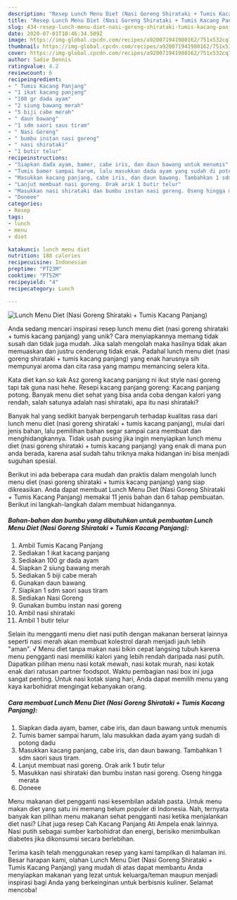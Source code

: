 ```yaml
---
description: "Resep Lunch Menu Diet (Nasi Goreng Shirataki + Tumis Kacang Panjang) yang Menggugah Selera"
title: "Resep Lunch Menu Diet (Nasi Goreng Shirataki + Tumis Kacang Panjang) yang Menggugah Selera"
slug: 434-resep-lunch-menu-diet-nasi-goreng-shirataki-tumis-kacang-panjang-yang-menggugah-selera
date: 2020-07-01T10:46:34.509Z
image: https://img-global.cpcdn.com/recipes/a920071941980162/751x532cq70/lunch-menu-diet-nasi-goreng-shirataki-tumis-kacang-panjang-foto-resep-utama.jpg
thumbnail: https://img-global.cpcdn.com/recipes/a920071941980162/751x532cq70/lunch-menu-diet-nasi-goreng-shirataki-tumis-kacang-panjang-foto-resep-utama.jpg
cover: https://img-global.cpcdn.com/recipes/a920071941980162/751x532cq70/lunch-menu-diet-nasi-goreng-shirataki-tumis-kacang-panjang-foto-resep-utama.jpg
author: Sadie Dennis
ratingvalue: 4.2
reviewcount: 6
recipeingredient:
- " Tumis Kacang Panjang"
- "1 ikat kacang panjang"
- "100 gr dada ayam"
- "2 siung bawang merah"
- "5 biji cabe merah"
- " daun bawang"
- "1 sdm saori saus tiram"
- " Nasi Goreng"
- " bumbu instan nasi goreng"
- " nasi shirataki"
- "1 butir telur"
recipeinstructions:
- "Siapkan dada ayam, bamer, cabe iris, dan daun bawang untuk menumis"
- "Tumis bamer sampai harum, lalu masukkan dada ayam yang sudah di potong dadu"
- "Masukkan kacang panjang, cabe iris, dan daun bawang. Tambahkan 1 sdm saori saus tiram."
- "Lanjut membuat nasi goreng. Orak arik 1 butir telur"
- "Masukkan nasi shirataki dan bumbu instan nasi goreng. Oseng hingga merata"
- "Doneee"
categories:
- Resep
tags:
- lunch
- menu
- diet

katakunci: lunch menu diet 
nutrition: 188 calories
recipecuisine: Indonesian
preptime: "PT23M"
cooktime: "PT52M"
recipeyield: "4"
recipecategory: Lunch

---
```



![Lunch Menu Diet (Nasi Goreng Shirataki + Tumis Kacang Panjang)](https://img-global.cpcdn.com/recipes/a920071941980162/751x532cq70/lunch-menu-diet-nasi-goreng-shirataki-tumis-kacang-panjang-foto-resep-utama.jpg)

Anda sedang mencari inspirasi resep lunch menu diet (nasi goreng shirataki + tumis kacang panjang) yang unik? Cara menyiapkannya memang tidak susah dan tidak juga mudah. Jika salah mengolah maka hasilnya tidak akan memuaskan dan justru cenderung tidak enak. Padahal lunch menu diet (nasi goreng shirataki + tumis kacang panjang) yang enak harusnya sih mempunyai aroma dan cita rasa yang mampu memancing selera kita.

Kata diet kan.so kak Asz goreng kacang panjang ni ikut style nasi goreng tapi tak guna nasi hehe. Resepi kacang panjang goreng: Kacang panjang potong. Banyak menu diet sehat yang bisa anda coba dengan kalori yang rendah, salah satunya adalah nasi shirataki, apa itu nasi shirataki?

Banyak hal yang sedikit banyak berpengaruh terhadap kualitas rasa dari lunch menu diet (nasi goreng shirataki + tumis kacang panjang), mulai dari jenis bahan, lalu pemilihan bahan segar sampai cara membuat dan menghidangkannya. Tidak usah pusing jika ingin menyiapkan lunch menu diet (nasi goreng shirataki + tumis kacang panjang) yang enak di mana pun anda berada, karena asal sudah tahu triknya maka hidangan ini bisa menjadi suguhan spesial.


Berikut ini ada beberapa cara mudah dan praktis dalam mengolah lunch menu diet (nasi goreng shirataki + tumis kacang panjang) yang siap dikreasikan. Anda dapat membuat Lunch Menu Diet (Nasi Goreng Shirataki + Tumis Kacang Panjang) memakai 11 jenis bahan dan 6 tahap pembuatan. Berikut ini langkah-langkah dalam membuat hidangannya.

<!--inarticleads1-->

##### Bahan-bahan dan bumbu yang dibutuhkan untuk pembuatan Lunch Menu Diet (Nasi Goreng Shirataki + Tumis Kacang Panjang):

1. Ambil  Tumis Kacang Panjang
1. Sediakan 1 ikat kacang panjang
1. Sediakan 100 gr dada ayam
1. Siapkan 2 siung bawang merah
1. Sediakan 5 biji cabe merah
1. Gunakan  daun bawang
1. Siapkan 1 sdm saori saus tiram
1. Sediakan  Nasi Goreng
1. Gunakan  bumbu instan nasi goreng
1. Ambil  nasi shirataki
1. Ambil 1 butir telur


Selain itu mengganti menu diet nasi putih dengan makanan berserat lainnya seperti nasi merah akan membuat kolestrol darah menjadi jauh lebih &#34;aman&#34;. √ Menu diet tanpa makan nasi bikin cepat langsing tubuh karena menu pengganti nasi memiliki kalori yang lebih rendah daripada nasi putih. Dapatkan pilihan menu nasi kotak mewah, nasi kotak murah, nasi kotak enak dari ratusan partner foodspot. Waktu pembagian nasi box ini juga sangat penting. Untuk nasi kotak siang hari, Anda dapat memilih menu yang kaya karbohidrat mengingat kebanyakan orang. 

<!--inarticleads2-->

##### Cara membuat Lunch Menu Diet (Nasi Goreng Shirataki + Tumis Kacang Panjang):

1. Siapkan dada ayam, bamer, cabe iris, dan daun bawang untuk menumis
1. Tumis bamer sampai harum, lalu masukkan dada ayam yang sudah di potong dadu
1. Masukkan kacang panjang, cabe iris, dan daun bawang. Tambahkan 1 sdm saori saus tiram.
1. Lanjut membuat nasi goreng. Orak arik 1 butir telur
1. Masukkan nasi shirataki dan bumbu instan nasi goreng. Oseng hingga merata
1. Doneee


Menu makanan diet pengganti nasi kesembilan adalah pasta. Untuk menu makan diet yang satu ini memang belum populer di Indonesia. Nah, ternyata banyak kan pilihan menu makanan sehat pengganti nasi ketika menjalankan diet nasi? Lihat juga resep Cah Kacang Panjang Ati Ampela enak lainnya. Nasi putih sebagai sumber karbohidrat dan energi, berisiko menimbulkan diabetes jika dikonsumsi secara berlebihan. 

Terima kasih telah menggunakan resep yang kami tampilkan di halaman ini. Besar harapan kami, olahan Lunch Menu Diet (Nasi Goreng Shirataki + Tumis Kacang Panjang) yang mudah di atas dapat membantu Anda menyiapkan makanan yang lezat untuk keluarga/teman maupun menjadi inspirasi bagi Anda yang berkeinginan untuk berbisnis kuliner. Selamat mencoba!

